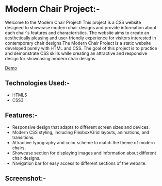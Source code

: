# Modern Chair Project:-

Welcome to the Modern Chair Project! This project is a CSS website designed to showcase modern chair designs and provide information about each chair's features and characteristics. The website aims to create an aesthetically pleasing and user-friendly experience for visitors interested in contemporary chair designs.The Modern Chair Project is a static website developed purely with HTML and CSS. The goal of this project is to practice and demonstrate CSS skills while creating an attractive and responsive design for showcasing modern chair designs.

[Demo]()


## Technologies Used:-

- HTML5
- CSS3

## Features:-

- Responsive design that adapts to different screen sizes and devices.
- Modern CSS styling, including Flexbox/Grid layouts, animations, and transitions.
- Attractive typography and color scheme to match the theme of modern chairs.
- Showcase section for displaying images and information about different chair designs.
- Navigation bar for easy access to different sections of the website.

## Screenshot:-
